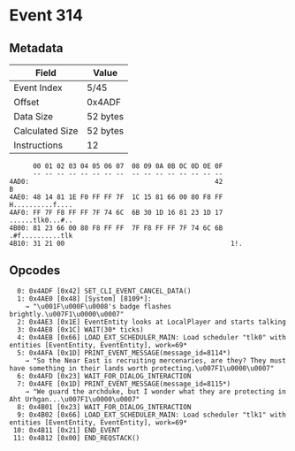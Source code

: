 # Event 314

## Metadata

| Field           | Value    |
|-----------------|----------|
| Event Index     | 5/45     |
| Offset          | 0x4ADF   |
| Data Size       | 52 bytes |
| Calculated Size | 52 bytes |
| Instructions    | 12       |

```
      00 01 02 03 04 05 06 07  08 09 0A 0B 0C 0D 0E 0F
      -- -- -- -- -- -- -- --  -- -- -- -- -- -- -- --
4AD0:                                               42                 B
4AE0: 48 14 81 1E F0 FF FF 7F  1C 15 81 66 00 80 F8 FF  H..........f....
4AF0: FF 7F F8 FF FF 7F 74 6C  6B 30 1D 16 81 23 1D 17  ......tlk0...#..
4B00: 81 23 66 00 80 F8 FF FF  7F F8 FF FF 7F 74 6C 6B  .#f..........tlk
4B10: 31 21 00                                          1!.             
```

## Opcodes

```
  0: 0x4ADF [0x42] SET_CLI_EVENT_CANCEL_DATA()
  1: 0x4AE0 [0x48] [System] [8109*]:
    → "\u001F\u000F\u0008's badge flashes brightly.\u007F1\u0000\u0007"
  2: 0x4AE3 [0x1E] EventEntity looks at LocalPlayer and starts talking
  3: 0x4AE8 [0x1C] WAIT(30* ticks)
  4: 0x4AEB [0x66] LOAD_EXT_SCHEDULER_MAIN: Load scheduler "tlk0" with entities [EventEntity, EventEntity], work=69*
  5: 0x4AFA [0x1D] PRINT_EVENT_MESSAGE(message_id=8114*)
    → "So the Near East is recruiting mercenaries, are they? They must have something in their lands worth protecting.\u007F1\u0000\u0007"
  6: 0x4AFD [0x23] WAIT_FOR_DIALOG_INTERACTION
  7: 0x4AFE [0x1D] PRINT_EVENT_MESSAGE(message_id=8115*)
    → "We guard the archduke, but I wonder what they are protecting in Aht Urhgan...\u007F1\u0000\u0007"
  8: 0x4B01 [0x23] WAIT_FOR_DIALOG_INTERACTION
  9: 0x4B02 [0x66] LOAD_EXT_SCHEDULER_MAIN: Load scheduler "tlk1" with entities [EventEntity, EventEntity], work=69*
 10: 0x4B11 [0x21] END_EVENT
 11: 0x4B12 [0x00] END_REQSTACK()
```
